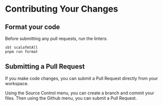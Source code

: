 # Contributing Your Changes

## Format your code

Before submitting any pull requests, run the linters:

    sbt scalafmtAll
    pnpm run format

## Submitting a Pull Request

If you make code changes, you can submit a Pull Request directly from your workspace.

Using the Source Control menu, you can create a branch and commit your files. Then using the Github menu, you can submit a Pull Request.
